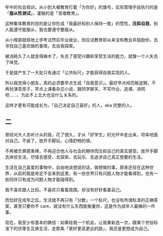 牢中的社会规训，从小到大被教育打着「为你好」的旗号，实际管理手段执行的是「**服从性测试**」，灌输的是「苦难教育」。

这种集体教育的目的是让你形成「我最好和别人保持一致」的惯性，**压抑自我**，别人能遵守能服从，我也要遵守要服从。

从小按部就班地上学考试然后毕业就业，但应试教育却从来没有教会并鼓励你，去寻找自己喜欢做的事情，去自我探索。

被消耗久了人就变得麻木了，失去了感受兴趣和享受生活的能力，就像一个人失去了味觉。

于是就产生了一大批只有通过「公共标尺」才能获得自我实现的人。

所以我觉得小朋友，真的必须要早点生成「自我意识」。最好早点经历叛逆期，不再扮演乖孩子，早点上课看杂志小说、跟同学聊天、不写作业、逃课、进网吧……，为此不上北大也没什么关系的。

这样才更有可能成长为，「自己决定自己喜好」的人，aka 完整的人。

## 二

曾经对大人言听计从的我，花了很久，才从「好学生」的光环中走出来，坦率地面对自己。不装了，放开手脚玩，心情舒畅的很。

不再被负罪感束缚，不再迎合他人与社会的期待而压抑自己的真实感受。放开手脚去体验生活，尽情去感受、去探索、去玩乐、去追求自己真正想要的生活。

生活在自己喜爱的事物中，自由地说想说的话，做想做的事。原来还存在这种世界，从前的我是肯定不会来到这里。有一些世界只有问题人物才能看得到，也有一些同伴只有成为问题人物才能碰得到。

我不喜欢跟人比较。不喜欢只看着周围，却没有好好看着自己。

而恰好在成年之后，生活就不再只有「分数」一个标尺，也没有所谓标准的正确答案，甚至只要你不 care，就没有什么东西能衡量你，这是作为成年人最棒的一件事。

现在，我至少有基本的确信：如果给我一个机会，让我重新选一次，跟某个世俗标准下的优等生互换生活，走那条「更好更高更远的路」，我还是更想成为自己。
